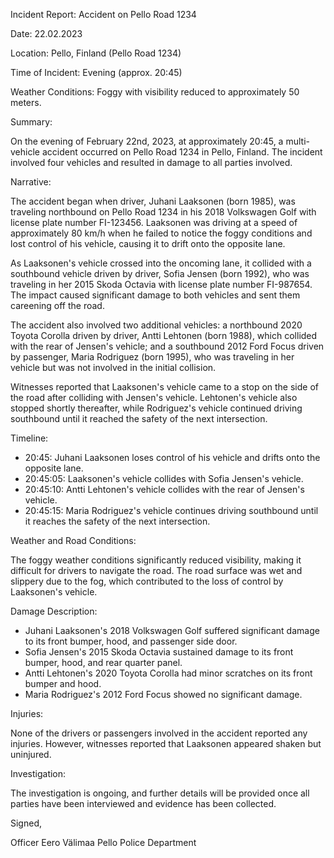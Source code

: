 Incident Report: Accident on Pello Road 1234

Date: 22.02.2023

Location: Pello, Finland (Pello Road 1234)

Time of Incident: Evening (approx. 20:45)

Weather Conditions: Foggy with visibility reduced to approximately 50 meters.

Summary:

On the evening of February 22nd, 2023, at approximately 20:45, a multi-vehicle accident occurred on Pello Road 1234 in Pello, Finland. The incident involved four vehicles and resulted in damage to all parties involved.

Narrative:

The accident began when driver, Juhani Laaksonen (born 1985), was traveling northbound on Pello Road 1234 in his 2018 Volkswagen Golf with license plate number FI-123456. Laaksonen was driving at a speed of approximately 80 km/h when he failed to notice the foggy conditions and lost control of his vehicle, causing it to drift onto the opposite lane.

As Laaksonen's vehicle crossed into the oncoming lane, it collided with a southbound vehicle driven by driver, Sofia Jensen (born 1992), who was traveling in her 2015 Skoda Octavia with license plate number FI-987654. The impact caused significant damage to both vehicles and sent them careening off the road.

The accident also involved two additional vehicles: a northbound 2020 Toyota Corolla driven by driver, Antti Lehtonen (born 1988), which collided with the rear of Jensen's vehicle; and a southbound 2012 Ford Focus driven by passenger, Maria Rodriguez (born 1995), who was traveling in her vehicle but was not involved in the initial collision.

Witnesses reported that Laaksonen's vehicle came to a stop on the side of the road after colliding with Jensen's vehicle. Lehtonen's vehicle also stopped shortly thereafter, while Rodriguez's vehicle continued driving southbound until it reached the safety of the next intersection.

Timeline:

* 20:45: Juhani Laaksonen loses control of his vehicle and drifts onto the opposite lane.
* 20:45:05: Laaksonen's vehicle collides with Sofia Jensen's vehicle.
* 20:45:10: Antti Lehtonen's vehicle collides with the rear of Jensen's vehicle.
* 20:45:15: Maria Rodriguez's vehicle continues driving southbound until it reaches the safety of the next intersection.

Weather and Road Conditions:

The foggy weather conditions significantly reduced visibility, making it difficult for drivers to navigate the road. The road surface was wet and slippery due to the fog, which contributed to the loss of control by Laaksonen's vehicle.

Damage Description:

* Juhani Laaksonen's 2018 Volkswagen Golf suffered significant damage to its front bumper, hood, and passenger side door.
* Sofia Jensen's 2015 Skoda Octavia sustained damage to its front bumper, hood, and rear quarter panel.
* Antti Lehtonen's 2020 Toyota Corolla had minor scratches on its front bumper and hood.
* Maria Rodriguez's 2012 Ford Focus showed no significant damage.

Injuries:

None of the drivers or passengers involved in the accident reported any injuries. However, witnesses reported that Laaksonen appeared shaken but uninjured.

Investigation:

The investigation is ongoing, and further details will be provided once all parties have been interviewed and evidence has been collected.

Signed,

Officer Eero Välimaa
Pello Police Department